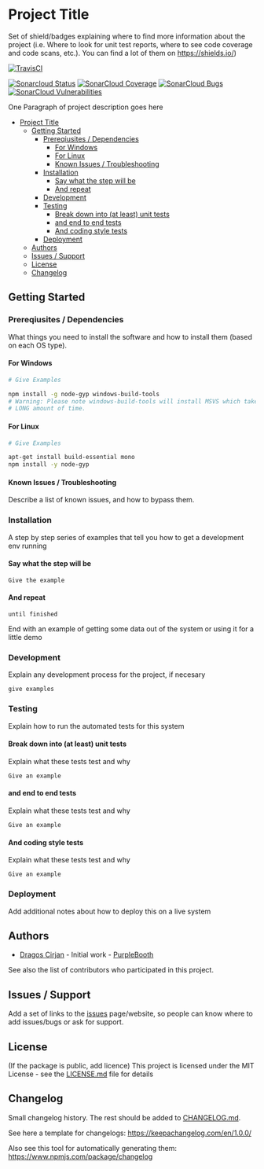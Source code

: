 # Project Title

Set of shield/badges explaining where to find more information about the project (i.e. Where to look for unit test reports, where to see code coverage and code scans, etc.). You can find a lot of them on https://shields.io/)

<!-- [![Npm Version](https://img.shields.io/npm/v/frameworks.svg)](https://www.npmjs.com/package/frameworks) -->
<!-- [![HitCount](http://hits.dwyl.io/dragoscirjan/template.svg)](http://hits.dwyl.io/dragoscirjan/template) -->
<!-- [![Contributions welcome](https://img.shields.io/badge/contributions-welcome-brightgreen.svg?style=flat)](https://github.com/dragoscirjan/template/issues) -->

[![TravisCI](https://travis-ci.org/dragoscirjan/template.svg?branch=master)](https://travis-ci.org/dragoscirjan/template)
<!-- [![CircleCI](https://circleci.com/gh/dragoscirjan/template.svg?style=shield)](https://circleci.com/gh/dragoscirjan/template) -->

[![Sonarcloud Status](https://sonarcloud.io/api/project_badges/measure?project=dragoscirjan_template&metric=alert_status)](https://sonarcloud.io/dashboard?id=dragoscirjan_template) 
 [![SonarCloud Coverage](https://sonarcloud.io/api/project_badges/measure?project=dragoscirjan_template&metric=coverage)](https://sonarcloud.io/component_measures/metric/coverage/list?id=dragoscirjan_template)
 [![SonarCloud Bugs](https://sonarcloud.io/api/project_badges/measure?project=dragoscirjan_template&metric=bugs)](https://sonarcloud.io/component_measures/metric/reliability_rating/list?id=dragoscirjan_template)
 [![SonarCloud Vulnerabilities](https://sonarcloud.io/api/project_badges/measure?project=dragoscirjan_template&metric=vulnerabilities)](https://sonarcloud.io/component_measures/metric/security_rating/list?id=dragoscirjan_template)

<!--
[![Donate to this project using Patreon](https://img.shields.io/badge/patreon-donate-yellow.svg)](https://patreon.com/dragoscirjan)
[![Donate to this project using Paypal](https://img.shields.io/badge/paypal-donate-yellow.svg)](https://www.paypal.com/cgi-bin/webscr?cmd=_s-xclick&hosted_button_id=UMMN8JPLVAUR4&source=url)
[![Donate to this project using Flattr](https://img.shields.io/badge/flattr-donate-yellow.svg)](https://flattr.com/profile/balupton)
[![Donate to this project using Liberapay](https://img.shields.io/badge/liberapay-donate-yellow.svg)](https://liberapay.com/dragoscirjan)
[![Donate to this project using Thanks App](https://img.shields.io/badge/thanksapp-donate-yellow.svg)](https://givethanks.app/donate/npm/badges)
[![Donate to this project using Boost Lab](https://img.shields.io/badge/boostlab-donate-yellow.svg)](https://boost-lab.app/dragoscirjan/badges)
[![Donate to this project using Buy Me A Coffee](https://img.shields.io/badge/buy%20me%20a%20coffee-donate-yellow.svg)](https://buymeacoffee.com/balupton)
[![Donate to this project using Open Collective](https://img.shields.io/badge/open%20collective-donate-yellow.svg)](https://opencollective.com/dragoscirjan)
[![Donate to this project using Cryptocurrency](https://img.shields.io/badge/crypto-donate-yellow.svg)](https://dragoscirjan.me/crypto)
[![Donate to this project using Paypal](https://img.shields.io/badge/paypal-donate-yellow.svg)](https://dragoscirjan.me/paypal)
[![Buy an item on our wishlist for us](https://img.shields.io/badge/wishlist-donate-yellow.svg)](https://dragoscirjan.me/wishlist)
-->

One Paragraph of project description goes here

<!--
Insert Table of Contents Here
This can be done using [AlanWalk.markdown-toc](https://marketplace.visualstudio.com/items?itemName=AlanWalk.markdown-toc) plugin, 
which is also included in 
[itmcdev.generic-extension-pack](https://marketplace.visualstudio.com/items?itemName=itmcdev.generic-extension-pack) extension pack.
-->
<!-- TOC -->

- [Project Title](#project-title)
  - [Getting Started](#getting-started)
    - [Prereqiusites / Dependencies](#prereqiusites--dependencies)
      - [For Windows](#for-windows)
      - [For Linux](#for-linux)
      - [Known Issues / Troubleshooting](#known-issues--troubleshooting)
    - [Installation](#installation)
      - [Say what the step will be](#say-what-the-step-will-be)
      - [And repeat](#and-repeat)
    - [Development](#development)
    - [Testing](#testing)
      - [Break down into (at least) unit tests](#break-down-into-at-least-unit-tests)
      - [and end to end tests](#and-end-to-end-tests)
      - [And coding style tests](#and-coding-style-tests)
    - [Deployment](#deployment)
  - [Authors](#authors)
  - [Issues / Support](#issues--support)
  - [License](#license)
  - [Changelog](#changelog)

<!-- /TOC -->

## Getting Started

### Prereqiusites / Dependencies

What things you need to install the software and how to install them (based on each OS type). 

#### For Windows
```bash
# Give Examples

npm install -g node-gyp windows-build-tools
# Warning: Please note windows-build-tools will install MSVS which takes a 
# LONG amount of time.
```

#### For Linux

```bash
# Give Examples

apt-get install build-essential mono
npm install -y node-gyp
```

#### Known Issues / Troubleshooting

Describe a list of known issues, and how to bypass them.

### Installation

A step by step series of examples that tell you how to get a development env running


#### Say what the step will be

```
Give the example
```

#### And repeat

```
until finished
```

End with an example of getting some data out of the system or using it for a little demo

### Development

Explain any development process for the project, if necesary

```
give examples
```

### Testing


Explain how to run the automated tests for this system

#### Break down into (at least) unit tests
Explain what these tests test and why

```
Give an example
```

#### and end to end tests
Explain what these tests test and why

```
Give an example
```

#### And coding style tests

Explain what these tests test and why

```
Give an example
```

### Deployment

Add additional notes about how to deploy this on a live system

## Authors
* [Dragos Cirjan](mailto:dragos.cirjan@gmail.com) - Initial work - [PurpleBooth](#link-to-change)

See also the list of contributors who participated in this project.

## Issues / Support

Add a set of links to the [issues](/dragoscirjan/template/issues) page/website, so people can know where to add issues/bugs or ask for support.

## License

(If the package is public, add licence)
This project is licensed under the MIT License - see the [LICENSE.md](LICENSE.md) file for details

## Changelog

Small changelog history. The rest should be added to [CHANGELOG.md](CHANGELOG.md).

See here a template for changelogs: https://keepachangelog.com/en/1.0.0/

Also see this tool for automatically generating them: https://www.npmjs.com/package/changelog
